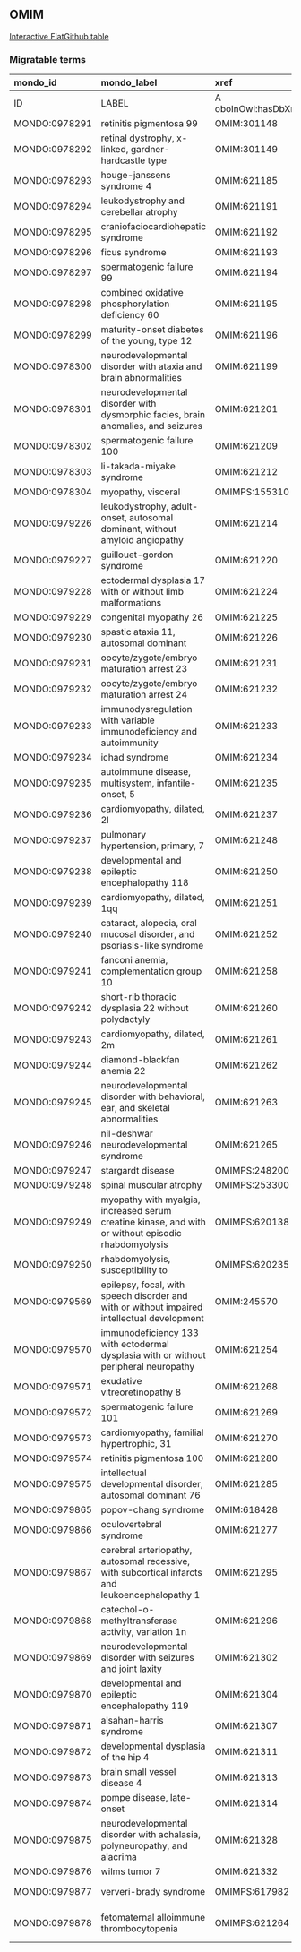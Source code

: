 ## OMIM
[Interactive FlatGithub table](https://flatgithub.com/monarch-initiative/mondo-ingest?filename=src/ontology/slurp/omim.tsv)

### Migratable terms
| mondo_id      | mondo_label                                                                                         | xref                 | xref_source                | original_label                                                                                      | definition    | parents       |
|:--------------|:----------------------------------------------------------------------------------------------------|:---------------------|:---------------------------|:----------------------------------------------------------------------------------------------------|:--------------|:--------------|
| ID            | LABEL                                                                                               | A oboInOwl:hasDbXref | >A oboInOwl:source SPLIT=| |                                                                                                     | A IAO:0000115 | SC %          |
| MONDO:0978291 | retinitis pigmentosa 99                                                                             | OMIM:301148          | MONDO:equivalentTo         | retinitis pigmentosa 99                                                                             |               | MONDO:0019200 |
| MONDO:0978292 | retinal dystrophy, x-linked, gardner-hardcastle type                                                | OMIM:301149          | MONDO:equivalentTo         | retinal dystrophy, x-linked, gardner-hardcastle type                                                |               |               |
| MONDO:0978293 | houge-janssens syndrome 4                                                                           | OMIM:621185          | MONDO:equivalentTo         | houge-janssens syndrome 4                                                                           |               | MONDO:0957553 |
| MONDO:0978294 | leukodystrophy and cerebellar atrophy                                                               | OMIM:621191          | MONDO:equivalentTo         | leukodystrophy and cerebellar atrophy                                                               |               |               |
| MONDO:0978295 | craniofaciocardiohepatic syndrome                                                                   | OMIM:621192          | MONDO:equivalentTo         | craniofaciocardiohepatic syndrome                                                                   |               |               |
| MONDO:0978296 | ficus syndrome                                                                                      | OMIM:621193          | MONDO:equivalentTo         | FICUS syndrome                                                                                      |               |               |
| MONDO:0978297 | spermatogenic failure 99                                                                            | OMIM:621194          | MONDO:equivalentTo         | spermatogenic failure 99                                                                            |               | MONDO:0004983 |
| MONDO:0978298 | combined oxidative phosphorylation deficiency 60                                                    | OMIM:621195          | MONDO:equivalentTo         | combined oxidative phosphorylation deficiency 60                                                    |               | MONDO:0000732 |
| MONDO:0978299 | maturity-onset diabetes of the young, type 12                                                       | OMIM:621196          | MONDO:equivalentTo         | maturity-onset diabetes of the young, type 12                                                       |               | MONDO:0018911 |
| MONDO:0978300 | neurodevelopmental disorder with ataxia and brain abnormalities                                     | OMIM:621199          | MONDO:equivalentTo         | neurodevelopmental disorder with ataxia and brain abnormalities                                     |               |               |
| MONDO:0978301 | neurodevelopmental disorder with dysmorphic facies, brain anomalies, and seizures                   | OMIM:621201          | MONDO:equivalentTo         | neurodevelopmental disorder with dysmorphic facies, brain anomalies, and seizures                   |               |               |
| MONDO:0978302 | spermatogenic failure 100                                                                           | OMIM:621209          | MONDO:equivalentTo         | spermatogenic failure 100                                                                           |               | MONDO:0004983 |
| MONDO:0978303 | li-takada-miyake syndrome                                                                           | OMIM:621212          | MONDO:equivalentTo         | li-takada-miyake syndrome                                                                           |               |               |
| MONDO:0978304 | myopathy, visceral                                                                                  | OMIMPS:155310        | MONDO:equivalentTo         | Myopathy, visceral                                                                                  |               |               |
| MONDO:0979226 | leukodystrophy, adult-onset, autosomal dominant, without amyloid angiopathy                         | OMIM:621214          | MONDO:equivalentTo         | leukodystrophy, adult-onset, autosomal dominant, without amyloid angiopathy                         |               |               |
| MONDO:0979227 | guillouet-gordon syndrome                                                                           | OMIM:621220          | MONDO:equivalentTo         | guillouet-gordon syndrome                                                                           |               |               |
| MONDO:0979228 | ectodermal dysplasia 17 with or without limb malformations                                          | OMIM:621224          | MONDO:equivalentTo         | ectodermal dysplasia 17 with or without limb malformations                                          |               |               |
| MONDO:0979229 | congenital myopathy 26                                                                              | OMIM:621225          | MONDO:equivalentTo         | congenital myopathy 26                                                                              |               | MONDO:0019952 |
| MONDO:0979230 | spastic ataxia 11, autosomal dominant                                                               | OMIM:621226          | MONDO:equivalentTo         | spastic ataxia 11, autosomal dominant                                                               |               | MONDO:0017845 |
| MONDO:0979231 | oocyte/zygote/embryo maturation arrest 23                                                           | OMIM:621231          | MONDO:equivalentTo         | oocyte/zygote/embryo maturation arrest 23                                                           |               | MONDO:0014769 |
| MONDO:0979232 | oocyte/zygote/embryo maturation arrest 24                                                           | OMIM:621232          | MONDO:equivalentTo         | oocyte/zygote/embryo maturation arrest 24                                                           |               | MONDO:0014769 |
| MONDO:0979233 | immunodysregulation with variable immunodeficiency and autoimmunity                                 | OMIM:621233          | MONDO:equivalentTo         | immunodysregulation with variable immunodeficiency and autoimmunity                                 |               |               |
| MONDO:0979234 | ichad syndrome                                                                                      | OMIM:621234          | MONDO:equivalentTo         | ICHAD syndrome                                                                                      |               |               |
| MONDO:0979235 | autoimmune disease, multisystem, infantile-onset, 5                                                 | OMIM:621235          | MONDO:equivalentTo         | autoimmune disease, multisystem, infantile-onset, 5                                                 |               | MONDO:0000213 |
| MONDO:0979236 | cardiomyopathy, dilated, 2l                                                                         | OMIM:621237          | MONDO:equivalentTo         | cardiomyopathy, dilated, 2l                                                                         |               | MONDO:0016333 |
| MONDO:0979237 | pulmonary hypertension, primary, 7                                                                  | OMIM:621248          | MONDO:equivalentTo         | pulmonary hypertension, primary, 7                                                                  |               |               |
| MONDO:0979238 | developmental and epileptic encephalopathy 118                                                      | OMIM:621250          | MONDO:equivalentTo         | developmental and epileptic encephalopathy 118                                                      |               | MONDO:0100062 |
| MONDO:0979239 | cardiomyopathy, dilated, 1qq                                                                        | OMIM:621251          | MONDO:equivalentTo         | cardiomyopathy, dilated, 1qq                                                                        |               |               |
| MONDO:0979240 | cataract, alopecia, oral mucosal disorder, and psoriasis-like syndrome                              | OMIM:621252          | MONDO:equivalentTo         | cataract, alopecia, oral mucosal disorder, and psoriasis-like syndrome                              |               |               |
| MONDO:0979241 | fanconi anemia, complementation group 10                                                            | OMIM:621258          | MONDO:equivalentTo         | fanconi anemia, complementation group 10                                                            |               | MONDO:0019391 |
| MONDO:0979242 | short-rib thoracic dysplasia 22 without polydactyly                                                 | OMIM:621260          | MONDO:equivalentTo         | short-rib thoracic dysplasia 22 without polydactyly                                                 |               | MONDO:0018770 |
| MONDO:0979243 | cardiomyopathy, dilated, 2m                                                                         | OMIM:621261          | MONDO:equivalentTo         | cardiomyopathy, dilated, 2m                                                                         |               |               |
| MONDO:0979244 | diamond-blackfan anemia 22                                                                          | OMIM:621262          | MONDO:equivalentTo         | diamond-blackfan anemia 22                                                                          |               | MONDO:0015253 |
| MONDO:0979245 | neurodevelopmental disorder with behavioral, ear, and skeletal abnormalities                        | OMIM:621263          | MONDO:equivalentTo         | neurodevelopmental disorder with behavioral, ear, and skeletal abnormalities                        |               |               |
| MONDO:0979246 | nil-deshwar neurodevelopmental syndrome                                                             | OMIM:621265          | MONDO:equivalentTo         | nil-deshwar neurodevelopmental syndrome                                                             |               |               |
| MONDO:0979247 | stargardt disease                                                                                   | OMIMPS:248200        | MONDO:equivalentTo         | Stargardt disease                                                                                   |               |               |
| MONDO:0979248 | spinal muscular atrophy                                                                             | OMIMPS:253300        | MONDO:equivalentTo         | Spinal muscular atrophy                                                                             |               |               |
| MONDO:0979249 | myopathy with myalgia, increased serum creatine kinase, and with or without episodic rhabdomyolysis | OMIMPS:620138        | MONDO:equivalentTo         | Myopathy with myalgia, increased serum creatine kinase, and with or without episodic rhabdomyolysis |               |               |
| MONDO:0979250 | rhabdomyolysis, susceptibility to                                                                   | OMIMPS:620235        | MONDO:equivalentTo         | Rhabdomyolysis, susceptibility to                                                                   |               |               |
| MONDO:0979569 | epilepsy, focal, with speech disorder and with or without impaired intellectual development         | OMIM:245570          | MONDO:equivalentTo         | epilepsy, focal, with speech disorder and with or without impaired intellectual development         |               |               |
| MONDO:0979570 | immunodeficiency 133 with ectodermal dysplasia with or without peripheral neuropathy                | OMIM:621254          | MONDO:equivalentTo         | immunodeficiency 133 with ectodermal dysplasia with or without peripheral neuropathy                |               | MONDO:0021094 |
| MONDO:0979571 | exudative vitreoretinopathy 8                                                                       | OMIM:621268          | MONDO:equivalentTo         | exudative vitreoretinopathy 8                                                                       |               | MONDO:0019516 |
| MONDO:0979572 | spermatogenic failure 101                                                                           | OMIM:621269          | MONDO:equivalentTo         | spermatogenic failure 101                                                                           |               | MONDO:0004983 |
| MONDO:0979573 | cardiomyopathy, familial hypertrophic, 31                                                           | OMIM:621270          | MONDO:equivalentTo         | cardiomyopathy, familial hypertrophic, 31                                                           |               | MONDO:0024573 |
| MONDO:0979574 | retinitis pigmentosa 100                                                                            | OMIM:621280          | MONDO:equivalentTo         | retinitis pigmentosa 100                                                                            |               | MONDO:0019200 |
| MONDO:0979575 | intellectual developmental disorder, autosomal dominant 76                                          | OMIM:621285          | MONDO:equivalentTo         | intellectual developmental disorder, autosomal dominant 76                                          |               | MONDO:0100172 |
| MONDO:0979865 | popov-chang syndrome                                                                                | OMIM:618428          | MONDO:equivalentTo         | popov-chang syndrome                                                                                |               |               |
| MONDO:0979866 | oculovertebral syndrome                                                                             | OMIM:621277          | MONDO:equivalentTo         | oculovertebral syndrome                                                                             |               |               |
| MONDO:0979867 | cerebral arteriopathy, autosomal recessive, with subcortical infarcts and leukoencephalopathy 1     | OMIM:621295          | MONDO:equivalentTo         | cerebral arteriopathy, autosomal recessive, with subcortical infarcts and leukoencephalopathy 1     |               | MONDO:0007432 |
| MONDO:0979868 | catechol-o-methyltransferase activity, variation 1n                                                 | OMIM:621296          | MONDO:equivalentTo         | catechol-o-methyltransferase activity, variation 1n                                                 |               |               |
| MONDO:0979869 | neurodevelopmental disorder with seizures and joint laxity                                          | OMIM:621302          | MONDO:equivalentTo         | neurodevelopmental disorder with seizures and joint laxity                                          |               |               |
| MONDO:0979870 | developmental and epileptic encephalopathy 119                                                      | OMIM:621304          | MONDO:equivalentTo         | developmental and epileptic encephalopathy 119                                                      |               | MONDO:0100062 |
| MONDO:0979871 | alsahan-harris syndrome                                                                             | OMIM:621307          | MONDO:equivalentTo         | alsahan-harris syndrome                                                                             |               |               |
| MONDO:0979872 | developmental dysplasia of the hip 4                                                                | OMIM:621311          | MONDO:equivalentTo         | developmental dysplasia of the hip 4                                                                |               | MONDO:0000158 |
| MONDO:0979873 | brain small vessel disease 4                                                                        | OMIM:621313          | MONDO:equivalentTo         | brain small vessel disease 4                                                                        |               | MONDO:0020496 |
| MONDO:0979874 | pompe disease, late-onset                                                                           | OMIM:621314          | MONDO:equivalentTo         | pompe disease, late-onset                                                                           |               |               |
| MONDO:0979875 | neurodevelopmental disorder with achalasia, polyneuropathy, and alacrima                            | OMIM:621328          | MONDO:equivalentTo         | neurodevelopmental disorder with achalasia, polyneuropathy, and alacrima                            |               |               |
| MONDO:0979876 | wilms tumor 7                                                                                       | OMIM:621332          | MONDO:equivalentTo         | wilms tumor 7                                                                                       |               | MONDO:0003321 |
| MONDO:0979877 | ververi-brady syndrome                                                                              | OMIMPS:617982        | MONDO:equivalentTo         | Ververi-Brady syndrome                                                                              |               |               |
| MONDO:0979878 | fetomaternal alloimmune thrombocytopenia                                                            | OMIMPS:621264        | MONDO:equivalentTo         | Fetomaternal alloimmune thrombocytopenia                                                            |               |               |